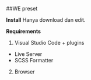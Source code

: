##WE preset 

**Install**
Hanya download dan edit.

**Requirements**

1. Visual Studio Code + plugins
  * Live Server
  * SCSS Formatter
2. Browser


